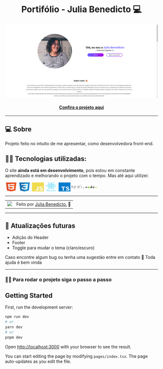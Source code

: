 <h1 align="center">Portifólio - Julia Benedicto 💻</h1>

![Versão atual](src/assets/project/versao01-desktop.png)

<h4 align="center"><a target="_blank" href="https://juliabenedicto.netlify.app/">Confira o projeto aqui</a></h4>

---

## 💻 Sobre

Projeto feito no intuito de me apresentar, como desenvolvedora front-end.

## 👩‍💻 Tecnologias utilizadas:

O site **ainda está em desenvolvimento**, pois estou em constante aprendizado e melhorando o projeto com o tempo. Mas até aqui utilizei:

<div>
    <img align="center"  alt="HTML" height="30" width="40" src="https://raw.githubusercontent.com/devicons/devicon/master/icons/html5/html5-original.svg">
  <img align="center"  alt="CSS" height="30" width="40" src="https://raw.githubusercontent.com/devicons/devicon/master/icons/css3/css3-original.svg">  
  <img align="center"  alt="JavaScript" height="30" width="40" src="https://raw.githubusercontent.com/devicons/devicon/master/icons/javascript/javascript-plain.svg">
    <img align="center"  alt="React" height="30" width="40" src="https://raw.githubusercontent.com/devicons/devicon/1119b9f84c0290e0f0b38982099a2bd027a48bf1/icons/react/react-original-wordmark.svg">
     <img align="center"  alt="TypeScript" height="30" width="40" src="https://raw.githubusercontent.com/devicons/devicon/1119b9f84c0290e0f0b38982099a2bd027a48bf1/icons/typescript/typescript-original.svg">
     <img align="center"  alt="NextJs" height="30" width="40" src="https://raw.githubusercontent.com/devicons/devicon/1119b9f84c0290e0f0b38982099a2bd027a48bf1/icons/nextjs/nextjs-original-wordmark.svg">     
     <img align="center" alt="Node.js" height="30" width="40" src="https://raw.githubusercontent.com/devicons/devicon/2ae2a900d2f041da66e950e4d48052658d850630/icons/nodejs/nodejs-original-wordmark.svg">
</div>

---

<table>
  <tr>
    <td>
      <img src="https://avatars.githubusercontent.com/u/68789655?v=4" width="100px" />
    </td>
    <td>
      Feito por <a href="https://www.linkedin.com/in/julia-benedicto/">Julia Benedicto.</a> 👩
    </td>
  </tr>
</table>

---

## 📅 Atualizações futuras
- Adição do Header
- Footer
- Toggle para mudar o tema (claro/escuro)

Caso encontre algum bug ou tenha uma sugestão entre em contato 🙂 Toda ajuda é bem vinda

---

### 🚶‍♀️ Para rodar o projeto siga o passo a passo

## Getting Started

First, run the development server:

```bash
npm run dev
# or
yarn dev
# or
pnpm dev
```

Open [http://localhost:3000](http://localhost:3000) with your browser to see the result.

You can start editing the page by modifying `pages/index.tsx`. The page auto-updates as you edit the file.
